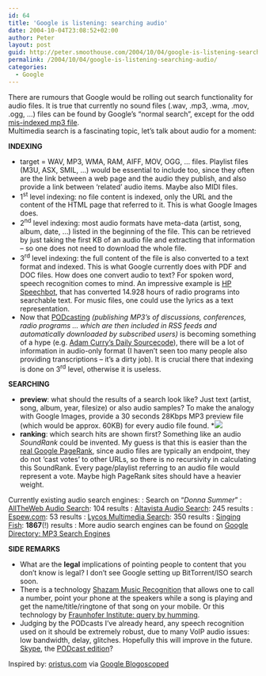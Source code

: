 ```yaml
---
id: 64
title: 'Google is listening: searching audio'
date: 2004-10-04T23:08:52+02:00
author: Peter
layout: post
guid: http://peter.smoothouse.com/2004/10/04/google-is-listening-searching-audio/
permalink: /2004/10/04/google-is-listening-searching-audio/
categories:
  - Google
---
```

There are rumours that Google would be rolling out search functionality for audio files. It is true that currently no sound files (.wav, .mp3, .wma, .mov, .ogg, &#8230;) files can be found by Google&#8217;s &#8220;normal search&#8221;, except for the odd [mis-indexed mp3 file](http://www.google.com/search?hl=en&ie=UTF-8&q=mp3+filetype%3Amp3).  
Multimedia search is a fascinating topic, let&#8217;s talk about audio for a moment:

**INDEXING**

  * target = WAV, MP3, WMA, RAM, AIFF, MOV, OGG, &#8230; files. Playlist files (M3U, ASX, SMIL, &#8230;) would be essential to include too, since they often are the link between a web page and the audio they publish, and also provide a link between &#8216;related&#8217; audio items. Maybe also MIDI files. 
  * 1<sup>st</sup> level indexing: no file content is indexed, only the URL and the content of the HTML page that referred to it. This is what Google Images does. 
  * 2<sup>nd</sup> level indexing: most audio formats have meta-data (artist, song, album, date, &#8230;) listed in the beginning of the file. This can be retrieved by just taking the first KB of an audio file and extracting that information &#8211; so one does not need to download the whole file. 
  * 3<sup>rd</sup> level indexing: the full content of the file is also converted to a text format and indexed. This is what Google currently does with PDF and DOC files. How does one convert audio to text? For spoken word, speech recognition comes to mind. An impressive example is [HP Speechbot](http://speechbot.research.compaq.com/), that has converted 14.928 hours of radio programs into searchable text. For music files, one could use the lyrics as a text representation. 
  * Now that [PODcasting](http://garage.docsearls.com/node/view/462) _(publishing MP3&#8217;s of discussions, conferences, radio programs &#8230; which are then included in RSS feeds and automatically downloaded by subscribed users)_ is becoming something of a hype (e.g. [Adam Curry&#8217;s Daily Sourcecode](http://radio.weblogs.com/0001014/categories/dailySourceCode/2004/10/04.html)), there will be a lot of information in audio-only format (I haven&#8217;t seen too many people also providing transcriptions &#8211; it&#8217;s a dirty job). It is crucial there that indexing is done on 3<sup>rd</sup> level, otherwise it is useless.

**SEARCHING**

  * **preview**: what should the results of a search look like? Just text (artist, song, album, year, filesize) or also audio samples? To make the analogy with Google Images, provide a 30 seconds 28Kbps MP3 preview file (which would be approx. 60KB) for every audio file found.
  *![](http://www.pixagogo.com/Tools/Thumbnails.aspx?thumb=S5%21pg7swZZxdHzLTM694VJ09AHShld9Cfg7jUuudWkkw-36pVKbmH7SeRwLSqzxXArLXKMocvBWoL5fziyDjIrH7MRATXQaPnLoriWRlVw4KU_) 
  * **ranking**: which search hits are shown first? Something like an audio _SoundRank_ could be invented. My guess is that this is easier than the [real Google PageRank](http://www-db.stanford.edu/%7Ebackrub/google.html), since audio files are typically an endpoint, they do not &#8216;cast votes&#8217; to other URLs, so there is no recursivity in calculating this SoundRank. Every page/playlist referring to an audio file would represent a vote. Maybe high PageRank sites should have a heavier weight.

Currently existing audio search engines: 
:   Search on &#8220;_Donna Summer_&#8221; 
:   [AllTheWeb Audio Search](http://www.alltheweb.com/?cat=mp3&cs=utf8&q=&rys=0&_sb_lang=pref): 104 results 
:   [Altavista Audio Search](http://www.altavista.com/audio/): 245 results 
:   [Espew.com](http://www.espew.com/): 53 results 
:   [Lycos Multimedia Search](http://multimedia.lycos.com/): 350 results 
:   [Singing Fish](http://www.singingfish.com/): **1867**(!) results 
:   More audio search engines can be found on [Google Directory: MP3 Search Engines](http://directory.google.com/Top/Computers/Multimedia/Music_and_Audio/Audio_Formats/MP3/Search_Engines/) 

**SIDE REMARKS**

  * What are the **legal** implications of pointing people to content that you don&#8217;t know is legal? I don&#8217;t see Google setting up BitTorrent/ISO search soon. 
  * There is a technology [Shazam Music Recognition](http://www.shazamentertainment.com/technology.shtml) that allows one to call a number, point your phone at the speakers while a song is playing and get the name/title/ringtone of that song on your mobile. Or this technology by [Fraunhofer Institute: query by humming](http://www.iis.fraunhofer.de/amm/download/qbh.pdf). 
  * Judging by the PODcasts I&#8217;ve already heard, any speech recognition used on it should be extremely robust, due to many VoIP audio issues: low bandwidth, delay, glitches. Hopefully this will improve in the future. [Skype](http://www.skype.com/), the [PODcast edition](http://secrets.scripting.com/2004/10/03#a85)?

Inspired by: [oristus.com](http://oristus.com/resources/gassle.html) via [Google Blogoscoped](http://blog.outer-court.com/archive/2004_10_04_index.html#109689492404200074)